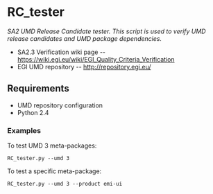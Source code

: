 RC_tester
=========

_SA2 UMD Release Candidate tester. This script is used to verify UMD release candidates and UMD package dependencies._

* SA2.3 Verification wiki page -- https://wiki.egi.eu/wiki/EGI_Quality_Criteria_Verification
* EGI UMD repository -- http://repository.egi.eu/


Requirements
------------

* UMD repository configuration
* Python 2.4

### Examples
To test UMD 3 meta-packages:
~~~
RC_tester.py --umd 3
~~~

To test a specific meta-package:
~~~
RC_tester.py --umd 3 --product emi-ui
~~~
